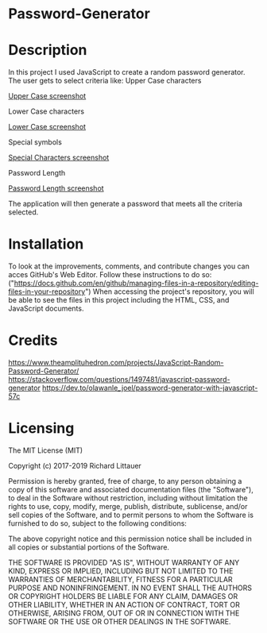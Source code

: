 # Password-Generator

# Description
In this project I used JavaScript to create a random password generator. The user gets to select criteria like:
Upper Case characters

[Upper Case screenshot](assets/uppercase.png)

Lower Case characters

[Lower Case screenshot](assets/lowercase.png)

Special symbols

[Special Characters screenshot](assets/special-characters.png)

Password Length

[Password Length screenshot](assets/length.png)

The application will then generate a password that meets all the criteria selected.

# Installation

To look at the improvements, comments, and contribute changes you can acces GitHub's Web Editor. Follow these instructions to do so: ("https://docs.github.com/en/github/managing-files-in-a-repository/editing-files-in-your-repository") When accessing the project's repository, you will be able to see the files in this project including the HTML, CSS, and JavaScript documents.

# Credits
https://www.theamplituhedron.com/projects/JavaScript-Random-Password-Generator/
https://stackoverflow.com/questions/1497481/javascript-password-generator
https://dev.to/olawanle_joel/password-generator-with-javascript-57c

# Licensing


The MIT License (MIT)

Copyright (c) 2017-2019 Richard Littauer

Permission is hereby granted, free of charge, to any person obtaining a copy
of this software and associated documentation files (the "Software"), to deal
in the Software without restriction, including without limitation the rights
to use, copy, modify, merge, publish, distribute, sublicense, and/or sell
copies of the Software, and to permit persons to whom the Software is
furnished to do so, subject to the following conditions:

The above copyright notice and this permission notice shall be included in all
copies or substantial portions of the Software.

THE SOFTWARE IS PROVIDED "AS IS", WITHOUT WARRANTY OF ANY KIND, EXPRESS OR
IMPLIED, INCLUDING BUT NOT LIMITED TO THE WARRANTIES OF MERCHANTABILITY,
FITNESS FOR A PARTICULAR PURPOSE AND NONINFRINGEMENT. IN NO EVENT SHALL THE
AUTHORS OR COPYRIGHT HOLDERS BE LIABLE FOR ANY CLAIM, DAMAGES OR OTHER
LIABILITY, WHETHER IN AN ACTION OF CONTRACT, TORT OR OTHERWISE, ARISING FROM,
OUT OF OR IN CONNECTION WITH THE SOFTWARE OR THE USE OR OTHER DEALINGS IN THE
SOFTWARE.